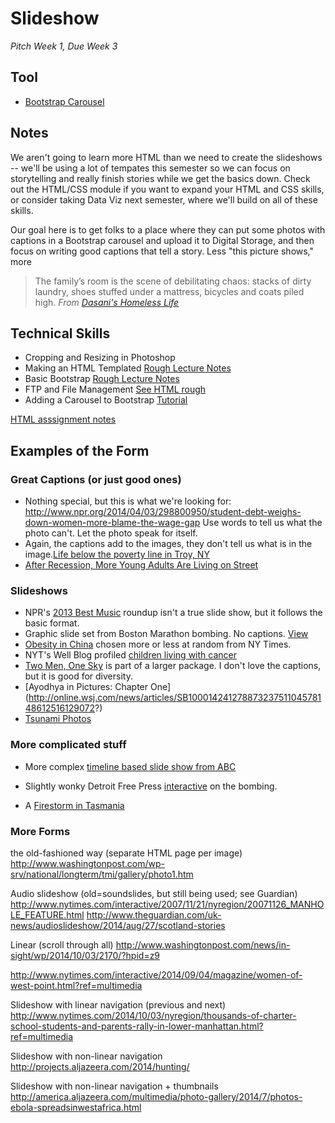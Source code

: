 # Slideshow
*Pitch Week 1, Due Week 3*

## Tool 
+ [Bootstrap Carousel](http://getbootstrap.com/javascript/#carousel)

## Notes
We aren't going to learn more HTML than we need to create the slideshows -- we'll be using a lot of tempates this semester so we can focus on storytelling and really finish stories while we get the basics down. Check out the HTML/CSS module if you want to expand your HTML and CSS skills, or consider taking Data Viz next semester, where we'll build on all of these skills. 

Our goal here is to get folks to a place where they can put some photos with captions in a Bootstrap carousel and upload it to Digital Storage, and then focus on writing good captions that tell a story. Less "this picture shows," more 

> The family’s room is the scene of debilitating chaos: stacks of dirty laundry, shoes stuffed under a mattress, bicycles and coats piled high. *From [Dasani's Homeless Life](http://www.nytimes.com/projects/2013/invisible-child/#/?chapt=1)*

## Technical Skills

+ Cropping and Resizing in Photoshop
+ Making an HTML Templated [Rough Lecture Notes](https://github.com/amandabee/cunyjdata/blob/master/lecture%20notes/html.md) 
+ Basic Bootstrap [Rough Lecture Notes](https://github.com/amandabee/cunyjdata/blob/master/lecture%20notes/bootstrap.md)
+ FTP and File Management [See HTML rough](https://github.com/amandabee/cunyjdata/blob/master/lecture%20notes/html.md) 
+ Adding a Carousel to Bootstrap [Tutorial](http://www.tutorialrepublic.com/twitter-bootstrap-tutorial/bootstrap-carousel.php)

[HTML asssignment notes](https://github.com/amandabee/cunyjdata/blob/master/assignments/Week07_HTML.md)


## Examples of the Form

### Great Captions (or just good ones)
+ Nothing special, but this is what we're looking for: <http://www.npr.org/2014/04/03/298800950/student-debt-weighs-down-women-more-blame-the-wage-gap> Use words to tell us what the photo can't. Let the photo speak for itself.
+ Again, the captions add to the images, they don't tell us what is in the image.[Life below the poverty line in Troy, NY](http://www.slate.com/blogs/behold/2014/07/17/brenda_ann_kenneally_documents_life_below_the_poverty_line_in_troy_york.html)
+ [After Recession, More Young Adults Are Living on Street](http://www.nytimes.com/2012/12/19/us/since-recession-more-young-americans-are-homeless.html)

### Slideshows
+ NPR's [2013 Best Music](http://www.npr.org/blogs/bestmusic2013/2013/12/10/249243871/npr-musics-50-favorite-albums-of-2013) roundup isn't a true slide show, but it follows the basic format. 
+ Graphic slide set from Boston Marathon bombing. No captions. [View](http://www.bostonglobe.com/metro/specials/boston-marathon-explosions)
+ [Obesity in China](http://www.nytimes.com/slideshow/2014/07/18/world/asia/20140718_obese_now.html) chosen more or less at random from NY Times. 
+ NYT's Well Blog profiled [children living with cancer](http://www.nytimes.com/interactive/2011/05/19/health/healthguide/childhood-cancer.html)
+ [Two Men, One Sky](http://www.nytimes.com/2013/01/13/sports/two-men-one-sky-the-silent-realization-of-a-purer-form-of-flight.html) is part of a larger package. I don't love the captions, but it is good for diversity. 
+ [Ayodhya in Pictures: Chapter One] (http://online.wsj.com/news/articles/SB10001424127887323751104578148612516129072?)
+ [Tsunami Photos](http://www.telegraph.co.uk/news/picturegalleries/worldnews/9131914/Japan-earthquake-and-tsunami-anniversary-30-powerful-images-of-the-disaster.html)

### More complicated stuff
+ More complex [timeline based slide show from ABC](http://abcnews.go.com/US/fullpage/boston-marathon-bombing-interactive-timeline-abcnews-189975400)
+ Slightly wonky Detroit Free Press [interactive](http://www.freep.com/interactive/article/20130415/NEWS07/304150201/boston-marathon-bombing-map) on the bombing.

+ A [Firestorm in Tasmania](http://www.theguardian.com/world/interactive/2013/may/26/firestorm-bushfire-dunalley-holmes-family)


### More Forms

the old-fashioned way (separate HTML page per image)
http://www.washingtonpost.com/wp-srv/national/longterm/tmi/gallery/photo1.htm

Audio slideshow (old=soundslides, but still being used; see Guardian)
http://www.nytimes.com/interactive/2007/11/21/nyregion/20071126_MANHOLE_FEATURE.html
http://www.theguardian.com/uk-news/audioslideshow/2014/aug/27/scotland-stories

Linear (scroll through all)
http://www.washingtonpost.com/news/in-sight/wp/2014/10/03/2170/?hpid=z9

http://www.nytimes.com/interactive/2014/09/04/magazine/women-of-west-point.html?ref=multimedia

Slideshow with linear navigation (previous and next)
http://www.nytimes.com/2014/10/03/nyregion/thousands-of-charter-school-students-and-parents-rally-in-lower-manhattan.html?ref=multimedia

Slideshow with non-linear navigation
http://projects.aljazeera.com/2014/hunting/

Slideshow with non-linear navigation + thumbnails
http://america.aljazeera.com/multimedia/photo-gallery/2014/7/photos-ebola-spreadsinwestafrica.html
